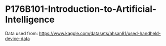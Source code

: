 # P176B101-Introduction-to-Artificial-Intelligence

Data used from: https://www.kaggle.com/datasets/ahsan81/used-handheld-device-data